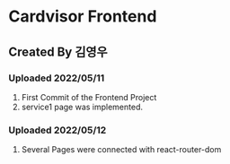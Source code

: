 # Cardvisor Frontend

## Created By 김영우

### Uploaded 2022/05/11
1. First Commit of the Frontend Project
2. service1 page was implemented.

### Uploaded 2022/05/12
1. Several Pages were connected with react-router-dom

